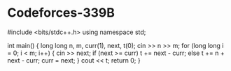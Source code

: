 # Codeforces-339B
#include <bits/stdc++.h>
using namespace std;

int main() {
	long long n, m, curr(1), next, t(0);
	cin >> n >> m;
	for (long long i = 0; i < m; i++) {
		cin >> next;
		if (next >= curr)
			t += next - curr;
		else
			t += n + next - curr;
		curr = next;
	}
	cout << t;
	return 0;
}

